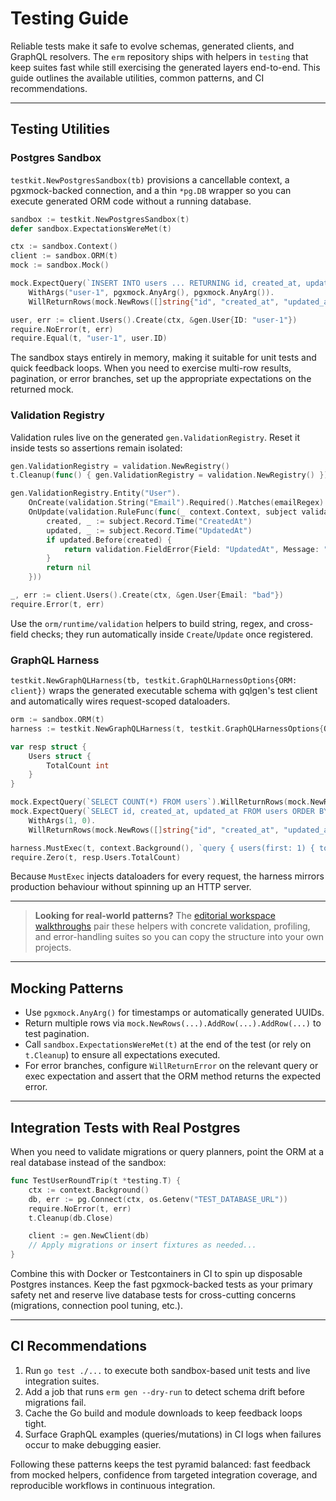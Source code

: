 # Testing Guide

Reliable tests make it safe to evolve schemas, generated clients, and GraphQL resolvers. The `erm` repository ships with helpers
in `testing` that keep suites fast while still exercising the generated layers end-to-end. This guide outlines the
available utilities, common patterns, and CI recommendations.

---

## Testing Utilities

### Postgres Sandbox

`testkit.NewPostgresSandbox(tb)` provisions a cancellable context, a pgxmock-backed connection, and a thin `*pg.DB` wrapper so you
can execute generated ORM code without a running database.

```go
sandbox := testkit.NewPostgresSandbox(t)
defer sandbox.ExpectationsWereMet(t)

ctx := sandbox.Context()
client := sandbox.ORM(t)
mock := sandbox.Mock()

mock.ExpectQuery(`INSERT INTO users ... RETURNING id, created_at, updated_at`).
    WithArgs("user-1", pgxmock.AnyArg(), pgxmock.AnyArg()).
    WillReturnRows(mock.NewRows([]string{"id", "created_at", "updated_at"}).AddRow("user-1", time.Now(), time.Now()))

user, err := client.Users().Create(ctx, &gen.User{ID: "user-1"})
require.NoError(t, err)
require.Equal(t, "user-1", user.ID)
```

The sandbox stays entirely in memory, making it suitable for unit tests and quick feedback loops. When you need to exercise
multi-row results, pagination, or error branches, set up the appropriate expectations on the returned mock.

### Validation Registry

Validation rules live on the generated `gen.ValidationRegistry`. Reset it inside tests so assertions remain isolated:

```go
gen.ValidationRegistry = validation.NewRegistry()
t.Cleanup(func() { gen.ValidationRegistry = validation.NewRegistry() })

gen.ValidationRegistry.Entity("User").
    OnCreate(validation.String("Email").Required().Matches(emailRegex).Rule()).
    OnUpdate(validation.RuleFunc(func(_ context.Context, subject validation.Subject) error {
        created, _ := subject.Record.Time("CreatedAt")
        updated, _ := subject.Record.Time("UpdatedAt")
        if updated.Before(created) {
            return validation.FieldError{Field: "UpdatedAt", Message: "must be after CreatedAt"}
        }
        return nil
    }))

_, err := client.Users().Create(ctx, &gen.User{Email: "bad"})
require.Error(t, err)
```

Use the `orm/runtime/validation` helpers to build string, regex, and cross-field checks; they run automatically inside `Create`/`Update` once registered.

### GraphQL Harness

`testkit.NewGraphQLHarness(tb, testkit.GraphQLHarnessOptions{ORM: client})` wraps the generated executable schema with gqlgen's test
client and automatically wires request-scoped dataloaders.

```go
orm := sandbox.ORM(t)
harness := testkit.NewGraphQLHarness(t, testkit.GraphQLHarnessOptions{ORM: orm})

var resp struct {
    Users struct {
        TotalCount int
    }
}

mock.ExpectQuery(`SELECT COUNT(*) FROM users`).WillReturnRows(mock.NewRows([]string{"count"}).AddRow(0))
mock.ExpectQuery(`SELECT id, created_at, updated_at FROM users ORDER BY id LIMIT $1 OFFSET $2`).
    WithArgs(1, 0).
    WillReturnRows(mock.NewRows([]string{"id", "created_at", "updated_at"}))

harness.MustExec(t, context.Background(), `query { users(first: 1) { totalCount } }`, &resp)
require.Zero(t, resp.Users.TotalCount)
```

Because `MustExec` injects dataloaders for every request, the harness mirrors production behaviour without spinning up an HTTP
server.

---

> **Looking for real-world patterns?** The [editorial workspace walkthroughs](../examples/blog/walkthroughs/validation.md)
> pair these helpers with concrete validation, profiling, and error-handling suites so you can copy the structure into your own
> projects.

---

## Mocking Patterns

- Use `pgxmock.AnyArg()` for timestamps or automatically generated UUIDs.
- Return multiple rows via `mock.NewRows(...).AddRow(...).AddRow(...)` to test pagination.
- Call `sandbox.ExpectationsWereMet(t)` at the end of the test (or rely on `t.Cleanup`) to ensure all expectations executed.
- For error branches, configure `WillReturnError` on the relevant query or exec expectation and assert that the ORM method returns
  the expected error.

---

## Integration Tests with Real Postgres

When you need to validate migrations or query planners, point the ORM at a real database instead of the sandbox:

```go
func TestUserRoundTrip(t *testing.T) {
    ctx := context.Background()
    db, err := pg.Connect(ctx, os.Getenv("TEST_DATABASE_URL"))
    require.NoError(t, err)
    t.Cleanup(db.Close)

    client := gen.NewClient(db)
    // Apply migrations or insert fixtures as needed...
}
```

Combine this with Docker or Testcontainers in CI to spin up disposable Postgres instances. Keep the fast pgxmock-backed tests as
your primary safety net and reserve live database tests for cross-cutting concerns (migrations, connection pool tuning, etc.).

---

## CI Recommendations

1. Run `go test ./...` to execute both sandbox-based unit tests and live integration suites.
2. Add a job that runs `erm gen --dry-run` to detect schema drift before migrations fail.
3. Cache the Go build and module downloads to keep feedback loops tight.
4. Surface GraphQL examples (queries/mutations) in CI logs when failures occur to make debugging easier.

Following these patterns keeps the test pyramid balanced: fast feedback from mocked helpers, confidence from targeted integration
coverage, and reproducible workflows in continuous integration.
